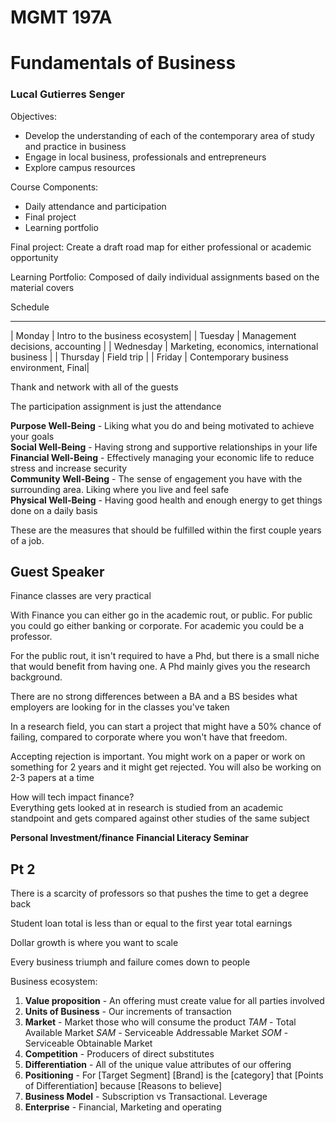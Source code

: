 # MGMT 197A
# Fundamentals of Business
### Lucal Gutierres Senger

Objectives:
- Develop the understanding of each of the contemporary area of study and practice in business
- Engage in local business, professionals and entrepreneurs
- Explore campus resources

Course Components:
- Daily attendance and participation
- Final project
- Learning portfolio

Final project:
Create a draft road map for either professional or academic opportunity

Learning Portfolio:
Composed of daily individual assignments based on the material covers

Schedule

-----
| Monday | Intro to the business ecosystem|
| Tuesday | Management decisions, accounting | 
| Wednesday | Marketing, economics, international business |
| Thursday | Field trip |
| Friday | Contemporary business environment, Final|

Thank and network with all of the guests

The participation assignment is just the attendance

**Purpose Well-Being** - Liking what you do and being motivated to achieve your goals  
**Social Well-Being** - Having strong and supportive relationships in your life  
**Financial Well-Being** - Effectively managing your economic life to reduce stress and increase security  
**Community Well-Being** - The sense of engagement you have with the surrounding area. Liking where you live and feel safe  
**Physical Well-Being** - Having good health and enough energy to get things done on a daily basis

These are the measures that should be fulfilled within the first couple years of a job.

## Guest Speaker

Finance classes are very practical

With Finance you can either go in the academic rout, or public. For public you could go either banking or corporate. For academic you could be a professor.

For the public rout, it isn't required to have a Phd, but there is a small niche that would benefit from having one. A Phd mainly gives you the research background.

There are no strong differences between a BA and a BS besides what employers are looking for in the classes you've taken

In a research field, you can start a project that might have a 50% chance of failing, compared to corporate where you won't have that freedom.

Accepting rejection is important. You might work on a paper or work on something for 2 years and it might get rejected. You will also be working on 2-3 papers at a time

How will tech impact finance?  
Everything gets looked at in research is studied from an academic standpoint and gets compared against other studies of the same subject

__Personal Investment/finance__
__Financial Literacy Seminar__

## Pt 2

There is a scarcity of professors so that pushes the time to get a degree back

Student loan total is less than or equal to the first year total earnings

Dollar growth is where you want to scale

Every business triumph and failure comes down to people

Business ecosystem:
1) **Value proposition** - An offering must create value for all parties involved
2) **Units of Business** - Our increments of transaction
3) **Market** - Market those who will consume the product *TAM* - Total Available Market *SAM* - Serviceable Addressable Market *SOM* - Serviceable Obtainable Market
4) **Competition** - Producers of direct substitutes
5) **Differentiation** - All of the unique value attributes of our offering
6) **Positioning** - For [Target Segment] [Brand] is the [category] that [Points of Differentiation] because [Reasons to believe]
7) **Business Model** - Subscription vs Transactional. Leverage
8) **Enterprise** - Financial, Marketing and operating